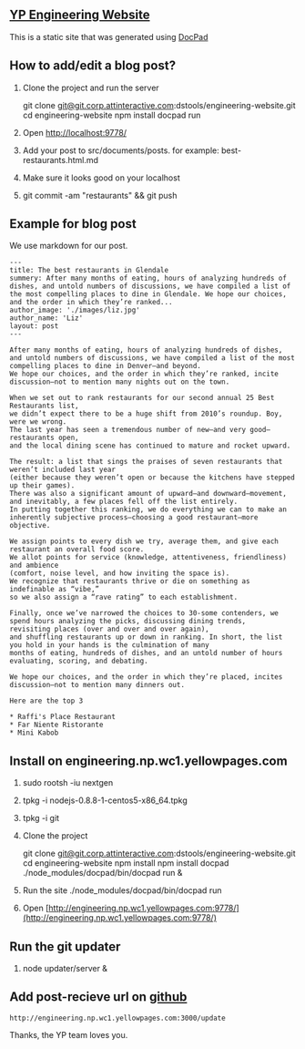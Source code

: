 [YP Engineering Website](http://oren.github.com/)
-------------------------------------------------

This is a static site that was generated using [DocPad](https://github.com/bevry/docpad)

How to add/edit a blog post?
----------------------------

1. Clone the project and run the server

    git clone git@git.corp.attinteractive.com:dstools/engineering-website.git
    cd engineering-website
    npm install
    docpad run

2. Open [http://localhost:9778/](http://localhost:9778/)

3. Add your post to src/documents/posts. for example: best-restaurants.html.md

4. Make sure it looks good on your localhost

5. git commit -am "restaurants" && git push


Example for blog post
---------------------

We use markdown for our post.

    ---
    title: The best restaurants in Glendale
    summery: After many months of eating, hours of analyzing hundreds of dishes, and untold numbers of discussions, we have compiled a list of the most compelling places to dine in Glendale. We hope our choices, and the order in which they’re ranked... 
    author_image: './images/liz.jpg'
    author_name: 'Liz'
    layout: post
    ---

    After many months of eating, hours of analyzing hundreds of dishes, 
    and untold numbers of discussions, we have compiled a list of the most compelling places to dine in Denver—and beyond. 
    We hope our choices, and the order in which they’re ranked, incite discussion—not to mention many nights out on the town.

    When we set out to rank restaurants for our second annual 25 Best Restaurants list, 
    we didn’t expect there to be a huge shift from 2010’s roundup. Boy, were we wrong. 
    The last year has seen a tremendous number of new—and very good—restaurants open, 
    and the local dining scene has continued to mature and rocket upward. 

    The result: a list that sings the praises of seven restaurants that weren’t included last year 
    (either because they weren’t open or because the kitchens have stepped up their games). 
    There was also a significant amount of upward—and downward—movement, and inevitably, a few places fell off the list entirely. 
    In putting together this ranking, we do everything we can to make an inherently subjective process—choosing a good restaurant—more objective. 

    We assign points to every dish we try, average them, and give each restaurant an overall food score. 
    We allot points for service (knowledge, attentiveness, friendliness) and ambience 
    (comfort, noise level, and how inviting the space is). 
    We recognize that restaurants thrive or die on something as indefinable as “vibe,”
    so we also assign a “rave rating” to each establishment.  
    
    Finally, once we’ve narrowed the choices to 30-some contenders, we spend hours analyzing the picks, discussing dining trends, 
    revisiting places (over and over and over again), 
    and shuffling restaurants up or down in ranking. In short, the list you hold in your hands is the culmination of many 
    months of eating, hundreds of dishes, and an untold number of hours evaluating, scoring, and debating. 
    
    We hope our choices, and the order in which they’re placed, incites discussion—not to mention many dinners out.
    
    Here are the top 3
   
    * Raffi's Place Restaurant
    * Far Niente Ristorante
    * Mini Kabob

Install on engineering.np.wc1.yellowpages.com
---------------------------------------------

1. sudo rootsh -iu nextgen

2. tpkg -i nodejs-0.8.8-1-centos5-x86_64.tpkg 

3. tpkg -i git

4. Clone the project

    git clone git@git.corp.attinteractive.com:dstools/engineering-website.git
    cd engineering-website
    npm install
    npm install docpad
    ./node_modules/docpad/bin/docpad run &

5. Run the site
    ./node_modules/docpad/bin/docpad run

6. Open [http://engineering.np.wc1.yellowpages.com:9778/](http://engineering.np.wc1.yellowpages.com:9778/)

Run the git updater
-------------------

1. node updater/server &

Add post-recieve url on [github](https://git.corp.attinteractive.com/dstools/engineering-website/edit)
------------------------------------------------------------------------------------------------------

    http://engineering.np.wc1.yellowpages.com:3000/update


Thanks, the YP team loves you.
